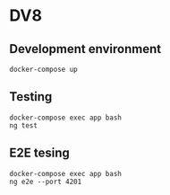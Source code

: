 # DV8

## Development environment
```
docker-compose up
```
## Testing
```
docker-compose exec app bash
ng test
```

## E2E tesing
```
docker-compose exec app bash
ng e2e --port 4201
```